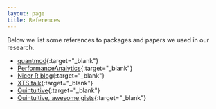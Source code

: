 ```yaml
---
layout: page
title: References
---
```


<div class="message">
  Below we list some references to packages and papers we used in our research.
</div>

* [quantmod](http://www.quantmod.com/){:target="_blank"}
* [PerformanceAnalytics](http://cran.r-project.org/web/packages/PerformanceAnalytics/index.html){:target="_blank"}
* [Nicer R blog](http://nicercode.github.io/guides/functions/){:target="_blank"}
* [XTS talk](http://geektrader.me/2014/05/21/81/){:target="_blank"}
* [Quintuitive](http://www.quintuitive.com/){:target="_blank"}
* [Quintuitive, awesome gists](https://gist.github.com/ivannp){:target="_blank"}
